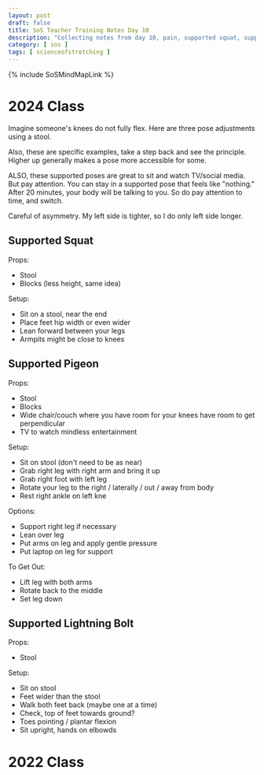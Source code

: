 ```yaml
---
layout: post
draft: false
title: SoS Teacher Training Notes Day 10
description: "Collecting notes from day 10, pain, supported squat, supported pigeon, supported lightning bolt"
category: [ sos ]
tags: [ scienceofstretching ]
---
```


{% include SoSMindMapLink %}

# 2024 Class

Imagine someone's knees do not fully flex. Here are three pose adjustments using a stool.

Also, these are specific examples, take a step back and see the principle. Higher up generally makes a pose more
accessible for some.

ALSO, these supported poses are great to sit and watch TV/social media. But pay attention. You can stay in a supported
pose that feels like "nothing." After 20 minutes, your body will be talking to you. So do pay attention to time, 
and switch.

Careful of asymmetry. My left side is tighter, so I do only left side longer.

## Supported Squat

Props:
* Stool
* Blocks (less height, same idea)

Setup:
* Sit on a stool, near the end
* Place feet hip width or even wider
* Lean forward between your legs
* Armpits might be close to knees

## Supported Pigeon 

Props:
* Stool 
* Blocks
* Wide chair/couch where you have room for your knees have room to get perpendicular
* TV to watch mindless entertainment

Setup:
* Sit on stool (don't need to be as near)
* Grab right leg with right arm and bring it up
* Grab right foot with left leg
* Rotate your leg to the right / laterally / out / away from body
* Rest right ankle on left kne

Options:
* Support right leg if necessary
* Lean over leg
* Put arms on leg and apply gentle pressure
* Put laptop on leg for support

To Get Out:
* Lift leg with both arms
* Rotate back to the middle
* Set leg down

## Supported Lightning Bolt

Props:
* Stool

Setup:
* Sit on stool
* Feet wider than the stool
* Walk both feet back (maybe one at a time)
* Check, top of feet towards ground?
* Toes pointing / plantar flexion
* Sit upright, hands on elbowds

# 2022 Class